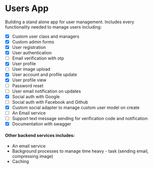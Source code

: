 # Users App

Building a stand alone app for user management. Includes every functionality needed to manage users including:
- [x] Custom user class and managers
- [x] Custom admin forms
- [x] User registration
- [x] User authentication
- [ ] Email verification with otp
- [x] User profile
- [ ] User image upload
- [x] User account and profile update
- [x] User profile view
- [ ] Password reset
- [ ] User email notification on updates
- [x] Social auth with Google
- [ ] Social auth with Facebook and Github
- [x] Custom social adapter to manage custom user model on create
- [ ] An Email service
- [ ] Support text message sending for verification code and notification
- [x] Documentation with swagger

#### Other backend services includes:
- An email service
- Background processes to manage time heavy - task (sending email, compressing image)
- Caching

